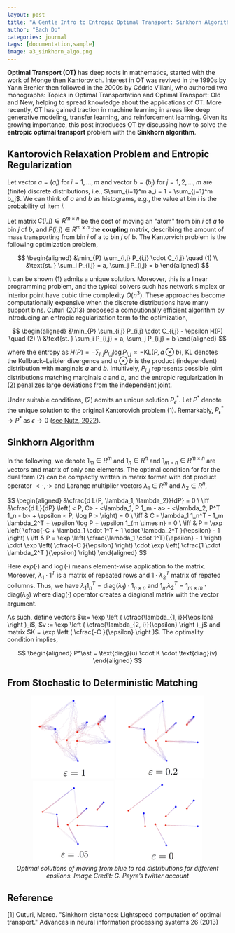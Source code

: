 ```yaml
---
layout: post
title: "A Gentle Intro to Entropic Optimal Transport: Sinkhorn Algorithm"
author: "Bach Do"
categories: journal
tags: [documentation,sample]
image: a3_sinkhorn_algo.png
---
```


**Optimal Transport (OT)** has deep roots in mathematics, started with the work of [Monge](https://tinyurl.com/4aa33a2f) then [Kantorovich](https://tinyurl.com/bdeys323). Interest in OT was revived in the 1990s by Yann Brenier then followed in the 2000s by Cédric Villani, who authored two monographs: Topics in Optimal Transportation and Optimal Transport: Old and New, helping to spread knowledge about the applications of OT. More recently, OT has gained traction in machine learning in areas like deep generative modeling, transfer learning, and reinforcement learning. Given its growing importance, this post introduces OT by discussing how to solve the **entropic optimal transport** problem with the **Sinkhorn algorithm**.

## Kantorovich Relaxation Problem and Entropic Regularization

Let vector $a = (a_i)$ for $i = 1, \ldots, m$ and vector $b = (b_j)$ for $j = 1, 2, \ldots, m$ are (finite) discrete distributions, i.e., $\sum_{i=1}^m a_i = 1 = \sum_{j=1}^m b_j$. We can think of $a$ and $b$ as histograms, e.g., the value at bin $i$ is the probability of item $i$. 

Let matrix $C(i,j) \in R^{m \times n}$ be the cost of moving an "atom" from bin $i$ of $a$ to bin $j$ of $b$, and $P(i, j) \in R^{m \times n}$ the **coupling** matrix, describing the amount of mass transporting from bin $i$ of a to bin $j$ of b. The Kantorvich problem is the following optimization problem,

$$
\begin{aligned}
&\min_{P} \sum_{i,j} P_{i,j} \cdot C_{i,j} \quad (1) \\
&\text{st. } \sum_i P_{i,j} = a, \sum_j P_{i,j} = b
\end{aligned}
$$

It can be shown $(1)$ admits a unique solution. Moreover, this is a linear programming problem, and the typical solvers such has network simplex or interior point have cubic time complexity $O(n^3)$. These approaches become computationally expensive when the discrete distributions have many support bins. Cuturi (2013) proposed a computionally efficient algorithm by introducing an entropic regularization term to the optimization,

$$
\begin{aligned}
&\min_{P} \sum_{i,j} P_{i,j} \cdot C_{i,j} - \epsilon H(P) \quad (2) \\
&\text{st. } \sum_i P_{i,j} = a, \sum_j P_{i,j} = b
\end{aligned}
$$

where the entropy as $H(P) = -\sum_{i,j} P_{i,j} \log P_{i,j} \propto -\text{KL}(P, a \otimes b)$, KL denotes the Kullback–Leibler divergence and $a \otimes b$ is the product (independent) distribution with marginals $a$ and $b$. Intuitively, $P_{i,j}$ represents possible joint distributions matching marginals $a$ and $b$, and the entropic regularization in (2) penalizes large deviations from the independent joint. 

Under suitable conditions, (2) admits an unique solution $P_{\epsilon}^\ast$. Let $P^\ast$ denote the unique solution to the original Kantorovich problem (1). Remarkably, $P_\epsilon^* \to P^*$ as $\epsilon \to 0$ ([see Nutz, 2022](https://www.math.columbia.edu/~mnutz/docs/EOT_lecture_notes.pdf)).

## Sinkhorn Algorithm

In the following, we denote $1_m \in R^m$ and $1_n \in R^n$ and $1_{m \times n} \in R^{m \times n}$ are vectors and matrix of only one elements. The optimal condition for for the dual form $(2)$ can be compactly written in matrix format with dot product operator $<\cdot , \cdot>$ and Larange multiplier vectors $\lambda_1 \in R^{m}$ and $\lambda_2 \in R^{n}$,

$$
\begin{aligned}
&\cfrac{d L(P, \lambda_1, \lambda_2)}{dP} = 0 \\
\iff &\cfrac{d L}{dP} \left(  < P, C> - <\lambda_1, P 1_m - a> - <\lambda_2, P^T 1_n - b> + \epsilon < P, \log P > \right)   = 0 \\
\iff & C - \lambda_1 1_n^T - 1_m \lambda_2^T + \epsilon \log P + \epsilon 1_{m \times n} = 0 \\
\iff & P = \exp \left( \cfrac{-C + \lambda_1 \cdot 1^T + 1 \cdot \lambda_2^T  \}{\epsilon} - 1 \right) \\
\iff & P = \exp \left( \cfrac{\lambda_1 \cdot 1^T}{\epsilon} - 1 \right) \cdot \exp \left( \cfrac{-C }{\epsilon}  \right) \cdot \exp \left( \cfrac{1 \cdot \lambda_2^T }{\epsilon}  \right)
\end{aligned}
$$

Here $exp(\cdot)$ and $\log(\cdot)$ means element-wise application to the matrix. Moreover, $\lambda_1 \cdot 1^T$ is a matrix of repeated rows and $1 \cdot \lambda_2^T$ matrix of repated collumns. Thus, we have $\lambda_1 1_n^T = \text{diag}(\lambda_1) \cdot 1_{n \times n}$ and $1_m \lambda_2^T =  1_{m \times m} \cdot \text{diag}(\lambda_2)$ where diag$(\cdot)$ operator creates a diagional matrix with the vector argument. 

As such, define vectors $u:= \exp \left ( \cfrac{\lambda_{1, i}}{\epsilon} \right )_i$, $v := \exp \left ( \cfrac{\lambda_{2, i}}{\epsilon} \right )_j$ and matrix $K =  \exp \left ( \cfrac{-C }{\epsilon}  \right )$. The optimality condition implies,

$$
\begin{aligned}
P^\ast = \text{diag}(u) \cdot K \cdot \text{diag}(v)
\end{aligned}
$$

## From Stochastic to Deterministic Matching

<p align="center">
<img src="https://github.com/bachvietdo01/bachvietdo01.github.io/blob/main/assets/img/a3_sinkhorn_eps100.png?raw=true" alt="eps100" width="190"/>
<img src="https://github.com/bachvietdo01/bachvietdo01.github.io/blob/main/assets/img/a3_sinkhorn_eps020.png?raw=true" alt="eps020" width="200"/>
<img src="https://github.com/bachvietdo01/bachvietdo01.github.io/blob/main/assets/img/a3_sinkhorn_eps005.png?raw=true" alt="eps005" width="185"/>
<img src="https://github.com/bachvietdo01/bachvietdo01.github.io/blob/main/assets/img/a3_sinkhorn_eps000.png?raw=true" alt="eps000" width="200"/>
<br>
<em>Optimal solutions of moving from blue to red distributions for different epsilons. Image Credit: G. Peyre’s twitter account</em>
</p>


## Reference

[1] Cuturi, Marco. "Sinkhorn distances: Lightspeed computation of optimal transport." Advances in neural information processing systems 26 (2013)






